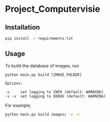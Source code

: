 # Project_Computervisie

## Installation

```bash
pip install -r requirements.txt
```

## Usage

To build the database of images, run

```
python main.py build [IMAGE_FOLDER]

Options:

-v     set logging to INFO (default: WARNING)
-v -v  set logging to DEBUG (default: WARNING)
```

For example,

```bash
python main.py build images/ -v -v
```
